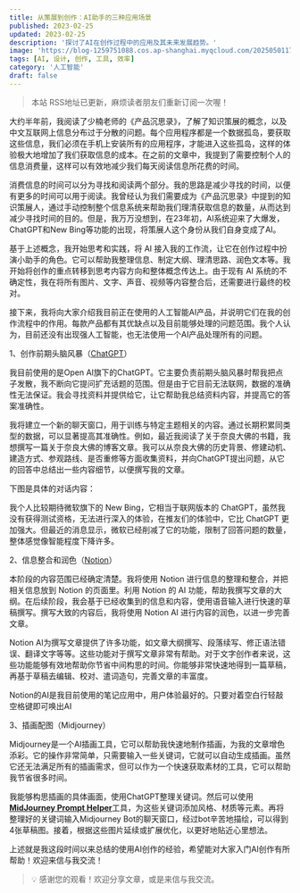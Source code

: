 ```yaml
---
title: 从策展到创作：AI助手的三种应用场景
published: 2023-02-25
updated: 2023-02-25
description: '探讨了AI在创作过程中的应用及其未来发展趋势。'
image: 'https://blog-1259751088.cos.ap-shanghai.myqcloud.com/20250501175933513.png?imageSlim'
tags: [AI, 设计, 创作, 工具, 效率]
category: '人工智能'
draft: false
---
```


> 本站 RSS地址已更新，麻烦读者朋友们重新订阅一次喔！

大约半年前，我阅读了少楠老师的《产品沉思录》，了解了知识策展的概念，以及中文互联网上信息分布过于分散的问题。每个应用程序都是一个数据孤岛，要获取这些信息，我们必须在手机上安装所有的应用程序，才能进入这些孤岛，这样的体验极大地增加了我们获取信息的成本。在之前的文章中，我提到了需要控制个人的信息消费量，这样可以有效地减少我们每天阅读信息所花费的时间。

消费信息的时间可以分为寻找和阅读两个部分。我的思路是减少寻找的时间，以便有更多的时间可以用于阅读。我曾经认为我们需要成为《产品沉思录》中提到的知识策展人，通过手动控制整个信息系统来帮助我们理清获取信息的数量，从而达到减少寻找时间的目的。但是，我万万没想到，在23年初，AI系统迎来了大爆发，ChatGPT和New Bing等功能的出现，将策展人这个身份从我们自身变成了AI。

基于上述概念，我开始思考和实践，将 AI 接入我的工作流，让它在创作过程中扮演小助手的角色。它可以帮助我整理信息、制定大纲、理清思路、润色文本等。我开始将创作的重点转移到思考内容方向和整体概念传达上。由于现有 AI 系统的不确定性，我在将所有图片、文字、声音、视频等内容整合后，还需要进行最终的校对。

接下来，我将向大家介绍我目前正在使用的人工智能AI产品，并说明它们在我的创作流程中的作用。每款产品都有其优缺点以及目前能够处理的问题范围。我个人认为，目前还没有出现强人工智能，也无法使用一个AI产品处理所有的问题。

1、创作前期头脑风暴（[ChatGPT](https://chat.openai.com/chat)）

我目前使用的是Open AI旗下的ChatGPT。它主要负责前期头脑风暴时帮我把点子发散，我不断向它提问扩充话题的范围。但是由于它目前无法联网，数据的准确性无法保证。我会寻找资料并提供给它，让它帮助我总结资料内容，并提高它的答案准确性。

我将建立一个新的聊天窗口，用于训练与特定主题相关的内容。通过长期积累同类型的数据，可以显著提高其准确性。例如，最近我阅读了关于奈良大佛的书籍，我想撰写一篇关于奈良大佛的博客文章。我可以从奈良大佛的历史背景、修建动机、建造方式、参观路线、是否重修等方面收集资料，并向ChatGPT提出问题，从它的回答中总结出一些内容细节，以便撰写我的文章。

下图是具体的对话内容：

<!-- ![对话内容](https://blog-1259751088.cos.ap-shanghai.myqcloud.com/202302242253084.png) -->

我个人比较期待微软旗下的 New Bing，它相当于联网版本的 ChatGPT，虽然我没有获得测试资格，无法进行深入的体验，在推友们的体验中，它比 ChatGPT 更加强大。但最近的消息显示，微软已经削减了它的功能，限制了回答问题的数量，整体感觉像智能程度下降许多。

2、信息整合和润色（[Notion](https://www.notion.so/)）

本阶段的内容范围已经确定清楚。我将使用 Notion 进行信息的整理和整合，并把相关信息放到 Notion 的页面里。利用 Notion 的 AI 功能，帮助我撰写文章的大纲。在后续阶段，我会基于已经收集到的信息和内容，使用语音输入进行快速的草稿撰写。撰写大致的内容后，我将使用 Notion AI 进行内容的润色，以进一步完善文章。

Notion AI为撰写文章提供了许多功能，如文章大纲撰写、段落续写、修正语法错误、翻译文字等等。这些功能对于撰写文章非常有帮助。对于文字创作者来说，这些功能能够有效地帮助你节省中间构思的时间。你能够非常快速地得到一篇草稿，再基于草稿去编辑、校对、遣词造句，完善文章的丰富度。

Notion的AI是我目前使用的笔记应用中，用户体验最好的。只要对着空白行轻敲空格键即可唤出AI

<!-- ![Notion AI](https://blog-1259751088.cos.ap-shanghai.myqcloud.com/202302251016722.png) -->

3、插画配图（Midjourney）

Midjourney是一个AI插画工具，它可以帮助我快速地制作插画，为我的文章增色添彩。它的操作非常简单，只需要输入一些关键词，它就可以自动生成插画。虽然它还无法满足所有的插画需求，但可以作为一个快速获取素材的工具，它可以帮助我节省很多时间。

我能够构思插画的具体画面，使用ChatGPT整理关键词。然后可以使用[**MidJourney Prompt Helper**](https://prompt.noonshot.com/)工具，为这些关键词添加风格、材质等元素。再将整理好的关键词输入Midjourney Bot的聊天窗口，经过bot辛苦地描绘，可以得到4张草稿图。接着，根据这些图片延续或扩展优化，以更好地贴近心里想法。

上述就是我这段时间以来总结的使用AI创作的经验，希望能对大家入门AI创作有所帮助！欢迎来信与我交流！

>💡 感谢您的观看！欢迎分享文章，或是来信与我交流。
